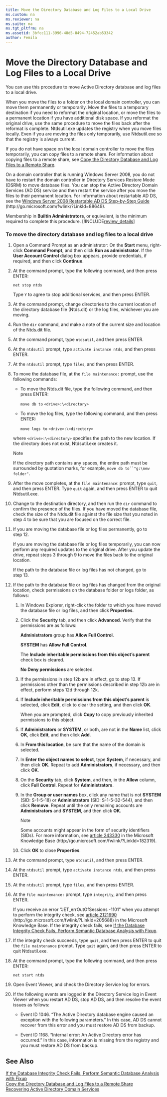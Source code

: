 ```yaml
---
title: Move the Directory Database and Log Files to a Local Drive
ms.custom: na
ms.reviewer: na
ms.suite: na
ms.tgt_pltfrm: na
ms.assetid: 3bfcc111-3996-48d5-8494-72452ab53342
author: Femila
---
```

# Move the Directory Database and Log Files to a Local Drive
  You can use this procedure to move Active Directory database and log files to a local drive.  
  
 When you move the files to a folder on the local domain controller, you can move them permanently or temporarily. Move the files to a temporary destination if you need to reformat the original location, or move the files to a permanent location if you have additional disk space. If you reformat the original drive, use the same procedure to move the files back after the reformat is complete. Ntdsutil.exe updates the registry when you move files locally. Even if you are moving the files only temporarily, use Ntdsutil.exe so that the registry is always current.  
  
 If you do not have space on the local domain controller to move the files temporarily, you can copy files to a remote share. For information about copying files to a remote share, see [Copy the Directory Database and Log Files to a Remote Share](../Topic/Copy-the-Directory-Database-and-Log-Files-to-a-Remote-Share.md).  
  
 On a domain controller that is running Windows Server 2008, you do not have to restart the domain controller in Directory Services Restore Mode \(DSRM\) to move database files. You can stop the Active Directory Domain Services \(AD DS\) service and then restart the service after you move the files to their permanent location. For information about restartable AD DS, see the [Windows Server 2008 Restartable AD DS Step\-by\-Step Guide](http://go.microsoft.com/fwlink/?LinkId=88649) \(http:\/\/go.microsoft.com\/fwlink\/?LinkId\=88649\).  
  
 Membership in **Builtin Administrators**, or equivalent, is the minimum required to complete this procedure. [!INCLUDE[review_details](../Token/review_details_md.md)]  
  
### To move the directory database and log files to a local drive  
  
1.  Open a Command Prompt as an administrator: On the **Start** menu, right\-click **Command Prompt**, and then click **Run as administrator**. If the **User Account Control** dialog box appears, provide credentials, if required, and then click **Continue**.  
  
2.  At the command prompt, type the following command, and then press ENTER:  
  
     `net stop ntds`  
  
     Type `Y` to agree to stop additional services, and then press ENTER.  
  
3.  At the command prompt, change directories to the current location of the directory database file \(Ntds.dit\) or the log files, whichever you are moving.  
  
4.  Run the `dir` command, and make a note of the current size and location of the Ntds.dit file.  
  
5.  At the command prompt, type `ntdsutil`, and then press ENTER.  
  
6.  At the `ntdsutil` prompt, type `activate instance ntds`, and then press ENTER.  
  
7.  At the `ntdsutil` prompt, type `files`, and then press ENTER.  
  
8.  To move the database file, at the `file maintenance:` prompt, use the following commands:  
  
    -   To move the Ntds.dit file, type the following command, and then press ENTER:  
  
         `move db to` `<drive>:\<directory>`  
  
    -   To move the log files, type the following command, and then press ENTER:  
  
         `move logs to` `<drive>:\<directory>`  
  
     where `<drive>:\<directory>` specifies the path to the new location. If the directory does not exist, Ntdsutil.exe creates it.  
  
    > [!NOTE]  
    >  If the directory path contains any spaces, the entire path must be surrounded by quotation marks, for example, `move db to``"g:\new folder"`.  
  
9. After the move completes, at the `file maintenance`: prompt, type `quit`, and then press ENTER. Type `quit` again, and then press ENTER to quit Ntdsutil.exe.  
  
10. Change to the destination directory, and then run the `dir` command to confirm the presence of the files. If you have moved the database file, check the size of the Ntds.dit file against the file size that you noted in step 4 to be sure that you are focused on the correct file.  
  
11. If you are moving the database file or log files permanently, go to step 12.  
  
     If you are moving the database file or log files temporarily, you can now perform any required updates to the original drive. After you update the drive, repeat steps 3 through 9 to move the files back to the original location.  
  
     If the path to the database file or log files has not changed, go to step 13.  
  
12. If the path to the database file or log files has changed from the original location, check permissions on the database folder or logs folder, as follows:  
  
    1.  In Windows Explorer, right\-click the folder to which you have moved the database file or log files, and then click **Properties**.  
  
    2.  Click the **Security** tab, and then click **Advanced**. Verify that the permissions are as follows:  
  
         **Administrators** group has **Allow Full Control**.  
  
         **SYSTEM** has **Allow Full Control**.  
  
         The **Include inheritable permissions from this object’s parent** check box is cleared.  
  
         **No Deny permissions** are selected.  
  
    3.  If the permissions in step 12b are in effect, go to step 13. If permissions other than the permissions described in step 12b are in effect, perform steps 12d through 12k.  
  
    4.  If **Include inheritable permissions from this object’s parent** is selected, click **Edit**, click to clear the setting, and then click **OK**.  
  
         When you are prompted, click **Copy** to copy previously inherited permissions to this object.  
  
    5.  If **Administrators** or **SYSTEM**, or both, are not in the **Name** list, click **OK**, click **Edit**, and then click **Add**.  
  
    6.  In **From this location**, be sure that the name of the domain is selected.  
  
    7.  In **Enter the object names to select**, type **System**, if necessary, and then click **OK**. Repeat to add **Administrators**, if necessary, and then click **OK**.  
  
    8.  On the **Security** tab, click **System**, and then, in the **Allow** column, click **Full Control**. Repeat for **Administrators**.  
  
    9. In the **Group or user names** box, click any name that is not **SYSTEM** \(SID: S\-1\-5\-18\) or **Administrators** \(SID: S\-1\-5\-32\-544\), and then click **Remove**. Repeat until the only remaining accounts are **Administrators** and **SYSTEM**, and then click **OK**.  
  
        > [!NOTE]  
        >  Some accounts might appear in the form of security identifiers \(SIDs\). For more information, see [article 243330](http://go.microsoft.com/fwlink/?LinkId=182319) in the Microsoft Knowledge Base \(http:\/\/go.microsoft.com\/fwlink\/?LinkId\=182319\).  
  
    10. Click **OK** to close **Properties**.  
  
13. At the command prompt, type `ntdsutil`, and then press ENTER.  
  
14. At the `ntdsutil` prompt, type `activate instance ntds`, and then press ENTER.  
  
15. At the `ntdsutil` prompt, type `files`, and then press ENTER.  
  
16. At the `file maintenance:` prompt, type `integrity`, and then press ENTER.  
  
     If you receive an error “JET\_errOutOfSessions \-1101” when you attempt to perform the integrity check, see [article 2121690](http://go.microsoft.com/fwlink/?LinkId=205688) \(http:\/\/go.microsoft.com\/fwlink\/?LinkId\=205688\) in the Microsoft Knowledge Base. If the integrity check fails, see [If the Database Integrity Check Fails, Perform Semantic Database Analysis with Fixup](../Topic/If-the-Database-Integrity-Check-Fails,-Perform-Semantic-Database-Analysis-with-Fixup.md).  
  
17. If the integrity check succeeds, type `quit`, and then press ENTER to quit the `file maintenance` prompt. Type `quit` again, and then press ENTER to quit Ntdsutil.exe.  
  
18. At the command prompt, type the following command, and then press ENTER:  
  
     `net start ntds`  
  
19. Open Event Viewer, and check the Directory Service log for errors.  
  
20. If the following events are logged in the Directory Service log in Event Viewer when you restart AD DS, stop AD DS, and then resolve the event issues as follows:  
  
    -   Event ID 1046. “The Active Directory database engine caused an exception with the following parameters.” In this case, AD DS cannot recover from this error and you must restore AD DS from backup.  
  
    -   Event ID 1168. “Internal error: An Active Directory error has occurred.” In this case, information is missing from the registry and you must restore AD DS from backup.  
  
## See Also  
 [If the Database Integrity Check Fails, Perform Semantic Database Analysis with Fixup](../Topic/If-the-Database-Integrity-Check-Fails,-Perform-Semantic-Database-Analysis-with-Fixup.md)   
 [Copy the Directory Database and Log Files to a Remote Share](../Topic/Copy-the-Directory-Database-and-Log-Files-to-a-Remote-Share.md)   
 [Recovering Active Directory Domain Services](../Topic/Recovering-Active-Directory-Domain-Services.md)  
  
  